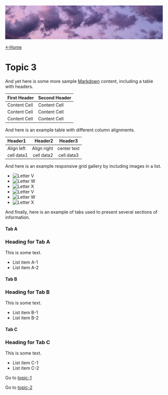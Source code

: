 ![](images/chase-moyer-730496-unsplash-cropped.jpg ':class=header-image-full-width')

[←Home](home.md)

# Topic 3

And yet here is some more sample [Markdown](https://en.wikipedia.org/wiki/Markdown) content, including a table with headers.

| First Header  | Second Header |
| ------------- | ------------- |
| Content Cell  | Content Cell  |
| Content Cell  | Content Cell  |
| Content Cell  | Content Cell  |

And here is an example table with different column alignments.

|Header1 |Header2  | Header3|
|:--- | ---: | :---:|
|Align left| Align right|center text|
|cell data1|cell data2|cell data3|

And here is an example responsive grid gallery by including images in a list.

* ![Letter V](https://fakeimg.pl/400x400?text=V) 
* ![Letter W](https://fakeimg.pl/400x400?text=W)
* ![Letter X](https://fakeimg.pl/400x400?text=X)
* ![Letter V](https://fakeimg.pl/400x400?text=V) 
* ![Letter W](https://fakeimg.pl/400x400?text=W)
* ![Letter X](https://fakeimg.pl/400x400?text=X)

And finally, here is an example of tabs used to present several sections of information.

<!-- tabs:start -->

#### **Tab A**

### Heading for Tab A

This is some text.

- List item A-1
- List item A-2

#### **Tab B**

### Heading for Tab B

This is some text.

- List item B-1
- List item B-2

#### **Tab C**

### Heading for Tab C

This is some text.

- List item C-1
- List item C-2

<!-- tabs:end -->

Go to [topic-1](topic-1.md)

Go to [topic-2](topic-2.md)
